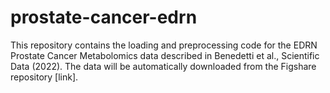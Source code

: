 # prostate-cancer-edrn

This repository contains the loading and preprocessing code for the EDRN Prostate Cancer Metabolomics data described in Benedetti et al., Scientific Data (2022).
The data will be automatically downloaded from the Figshare repository [link].